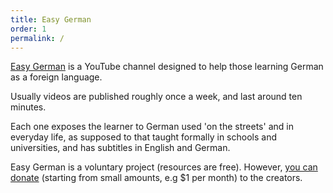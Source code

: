 ```yaml
---
title: Easy German
order: 1
permalink: /
---
```


[Easy German]("http://easygerman.org/") is a YouTube channel designed to help those learning German as a foreign language. 

Usually videos are published roughly once a week, and last around ten minutes.

Each one exposes the learner to German used 'on the streets' and in everyday life, as supposed to that taught formally in schools and universities, and has subtitles in English and German.

Easy German is a voluntary project (resources are free). However, [you can donate]("https://www.patreon.com/easygerman") (starting from small amounts, e.g $1 per month) to the creators.
